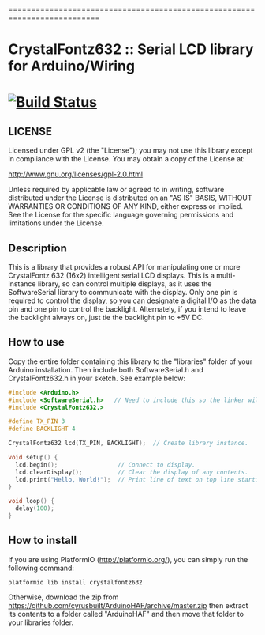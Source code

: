 ==========================================================================
# CrystalFontz632 :: Serial LCD library for Arduino/Wiring
[![Build Status](https://travis-ci.org/cyrusbuilt/CrystalFontz632.svg?branch=master)](https://travis-ci.org/cyrusbuilt/CrystalFontz632)
==========================================================================

## LICENSE

Licensed under GPL v2 (the "License"); you may not use this library except
in compliance with the License.  You may obtain a copy of the License at:

http://www.gnu.org/licenses/gpl-2.0.html

Unless required by applicable law or agreed to in writing, software
distributed under the License is distributed on an "AS IS" BASIS,
WITHOUT WARRANTIES OR CONDITIONS OF ANY KIND, either express or implied.
See the License for the specific language governing permissions and
limitations under the License.

## Description

This is a library that provides a robust API for manipulating one or more
CrystalFontz 632 (16x2) intelligent serial LCD displays. This is a
multi-instance library, so can control multiple displays, as it uses the
SoftwareSerial library to communicate with the display. Only one pin is
required to control the display, so you can designate a digital I/O as
the data pin and one pin to control the backlight.  Alternately, if you
intend to leave the backlight always on, just tie the backlight pin to
+5V DC.

## How to use

Copy the entire folder containing this library to the "libraries" folder
of your Arduino installation. Then include both SoftwareSerial.h and
CrystalFontz632.h in your sketch.  See example below:

```cpp
#include <Arduino.h>
#include <SoftwareSerial.h>   // Need to include this so the linker will succeed
#include <CrystalFontz632.>

#define TX_PIN 3
#define BACKLIGHT 4

CrystalFontz632 lcd(TX_PIN, BACKLIGHT);  // Create library instance.

void setup() {
  lcd.begin();                 // Connect to display.
  lcd.clearDisplay();          // Clear the display of any contents.
  lcd.print("Hello, World!");  // Print line of text on top line starting at left-most column.
}

void loop() {
  delay(100);
}
```

## How to install

If you are using PlatformIO (http://platformio.org/), you can simply run the following command:
```
platformio lib install crystalfontz632
```

Otherwise, download the zip from https://github.com/cyrusbuilt/ArduinoHAF/archive/master.zip then extract its contents to a folder called "ArduinoHAF" and then move that folder to your libraries folder.
